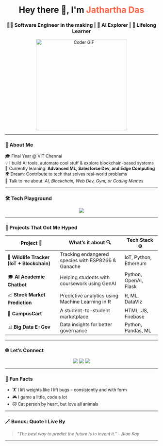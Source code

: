 <h1 align="center">Hey there 👋, I'm <span style="color:#ff6347">Jathartha Das</span></h1>
<h3 align="center">👨‍💻 Software Engineer in the making | 🚀 AI Explorer | 🧠 Lifelong Learner</h3>

<p align="center">
  <img src="https://media.giphy.com/media/qgQUggAC3Pfv687qPC/giphy.gif" width="300" alt="Coder GIF">
</p>

---

### 🌟 About Me

🎓 Final Year @ VIT Chennai  
💡 I build AI tools, automate cool stuff & explore blockchain-based systems  
🎯 Currently learning: **Advanced ML, Salesforce Dev, and Edge Computing**  
🌍 Dream: Contribute to tech that solves real-world problems  
💬 Talk to me about: *AI, Blockchain, Web Dev, Gym, or Coding Memes*

---

### 🛠 Tech Playground

<p align="center">
  <img src="https://skillicons.dev/icons?i=python,java,linux,git,github,html,css,js,r,react&perline=7" />
</p>

---

### 🚀 Projects That Got Me Hyped

| Project 🚧 | What’s it about 🔍 | Tech Stack ⚙️ |
|-----------|-------------------|---------------|
| 🐘 **Wildlife Tracker (IoT + Blockchain)** | Tracking endangered species with ESP8266 & Ganache | IoT, Python, Ethereum |
| 🎓 **AI Academic Chatbot** | Helping students with coursework using GenAI | Python, OpenAI, Flask |
| 📈 **Stock Market Prediction** | Predictive analytics using Machine Learning in R | R, ML, DataViz |
| 🏫 **CampusCart** | A student-to-student marketplace | HTML, JS, Firebase |
| 📊 **Big Data E-Gov** | Data insights for better governance | Python, Pandas, ML |

---

### 🌐 Let’s Connect

<p align="center">
  <a href="https://linkedin.com/in/jathartha"><img src="https://img.shields.io/badge/LinkedIn-blue?style=for-the-badge&logo=linkedin&logoColor=white"/></a>
  <a href="mailto:dasjathartha@gmail.com"><img src="https://img.shields.io/badge/Gmail-red?style=for-the-badge&logo=gmail&logoColor=white"/></a>
  <a href="https://jatharthadas.vercel.app/"><img src="https://img.shields.io/badge/Portfolio-000?style=for-the-badge&logo=vercel&logoColor=white"/></a>
</p>

---

### 🧠 Fun Facts

- 🏋️ I lift weights like I lift bugs – consistently and with form  
- 🎮 I game a little, code a lot  
- 🐱 Cat person by heart, but love all animals  

---

### 🪄 Bonus: Quote I Live By

> *“The best way to predict the future is to invent it.” – Alan Kay*

---
